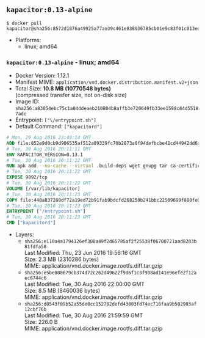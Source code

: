 ## `kapacitor:0.13-alpine`

```console
$ docker pull kapacitor@sha256:8572d1876a49925a77ae39c461e838936785cb01e9c83f01c013ed6b5fd22329
```

-	Platforms:
	-	linux; amd64

### `kapacitor:0.13-alpine` - linux; amd64

-	Docker Version: 1.12.1
-	Manifest MIME: `application/vnd.docker.distribution.manifest.v2+json`
-	Total Size: **10.8 MB (10770548 bytes)**  
	(compressed transfer size, not on-disk size)
-	Image ID: `sha256:a83054ebc75c1a84ddeaeb210804b8affb3e720649fb33ee1598c84d55187adc`
-	Entrypoint: `["\/entrypoint.sh"]`
-	Default Command: `["kapacitord"]`

```dockerfile
# Mon, 29 Aug 2016 23:49:14 GMT
ADD file:852e9d0cb9d906535af512a89339fc70b2873a0f94defbcbe41cd44942dd6ac8 in / 
# Tue, 30 Aug 2016 20:11:11 GMT
ENV KAPACITOR_VERSION=0.13.1
# Tue, 30 Aug 2016 20:11:22 GMT
RUN apk add --no-cache --virtual .build-deps wget gnupg tar ca-certificates &&     update-ca-certificates &&     gpg --keyserver hkp://ha.pool.sks-keyservers.net         --recv-keys 05CE15085FC09D18E99EFB22684A14CF2582E0C5 &&     wget -q https://dl.influxdata.com/kapacitor/releases/kapacitor-${KAPACITOR_VERSION}-static_linux_amd64.tar.gz.asc &&     wget -q https://dl.influxdata.com/kapacitor/releases/kapacitor-${KAPACITOR_VERSION}-static_linux_amd64.tar.gz &&     gpg --batch --verify kapacitor-${KAPACITOR_VERSION}-static_linux_amd64.tar.gz.asc kapacitor-${KAPACITOR_VERSION}-static_linux_amd64.tar.gz &&     mkdir -p /usr/src &&     tar -C /usr/src -xzf kapacitor-${KAPACITOR_VERSION}-static_linux_amd64.tar.gz &&     rm -f /usr/src/kapacitor-*/kapacitor.conf &&     chmod +x /usr/src/kapacitor-*/* &&     cp -a /usr/src/kapacitor-*/* /usr/bin/ &&     rm -rf *.tar.gz* /usr/src /root/.gnupg &&     apk del .build-deps
# Tue, 30 Aug 2016 20:11:22 GMT
EXPOSE 9092/tcp
# Tue, 30 Aug 2016 20:11:22 GMT
VOLUME [/var/lib/kapacitor]
# Tue, 30 Aug 2016 20:11:23 GMT
COPY file:440a837280df72a19ed72b91fab9bdcfd268250b241bbc22509699f880fe0d17 in /entrypoint.sh 
# Tue, 30 Aug 2016 20:11:23 GMT
ENTRYPOINT ["/entrypoint.sh"]
# Tue, 30 Aug 2016 20:11:23 GMT
CMD ["kapacitord"]
```

-	Layers:
	-	`sha256:e110a4a1794126ef308a49f2d65785af2f25538f06700721aad8283b81fdfa58`  
		Last Modified: Thu, 23 Jun 2016 19:56:16 GMT  
		Size: 2.3 MB (2310286 bytes)  
		MIME: application/vnd.docker.image.rootfs.diff.tar.gzip
	-	`sha256:e5be808679cb374d72c262d49622f9d6f1c3f908ad141e96efe2f12aec6744c6`  
		Last Modified: Tue, 30 Aug 2016 22:00:00 GMT  
		Size: 8.5 MB (8460036 bytes)  
		MIME: application/vnd.docker.image.rootfs.diff.tar.gzip
	-	`sha256:d8543f09b52a55de0cc152782defd43003fd74ec716faa9b502903af12cbf76b`  
		Last Modified: Tue, 30 Aug 2016 21:59:59 GMT  
		Size: 226.0 B  
		MIME: application/vnd.docker.image.rootfs.diff.tar.gzip
